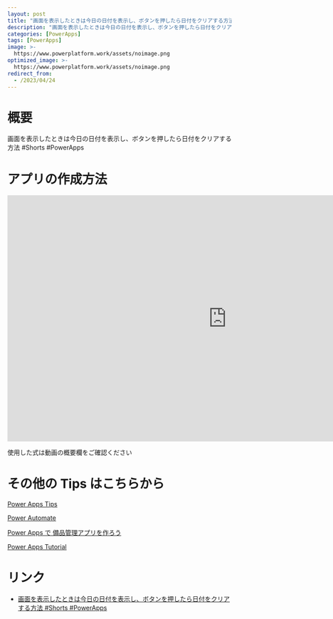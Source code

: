 ```yaml
---
layout: post
title: "画面を表示したときは今日の日付を表示し、ボタンを押したら日付をクリアする方法 #Shorts #PowerApps"
description: "画面を表示したときは今日の日付を表示し、ボタンを押したら日付をクリアする方法 #Shorts #PowerAppsを動画で分かりやすく解説"
categories: [PowerApps]
tags: [PowerApps]
image: >-
  https://www.powerplatform.work/assets/noimage.png
optimized_image: >-
  https://www.powerplatform.work/assets/noimage.png
redirect_from:
  - /2023/04/24
---
```



#  概要

画面を表示したときは今日の日付を表示し、ボタンを押したら日付をクリアする方法 #Shorts #PowerApps


# アプリの作成方法

<iframe width="983" height="553" src="https://www.youtube.com/embed/0Bd8ZuDEwmI" title="YouTube video player" frameborder="0" allow="accelerometer; autoplay; clipboard-write; encrypted-media; gyroscope; picture-in-picture" allowfullscreen></iframe>


使用した式は動画の概要欄をご確認ください


# その他の Tips はこちらから

[Power Apps Tips](https://www.youtube.com/watch?v=VrAQf3JQ7yM&list=PLVhFi1fb3DqakSLVMn22DDcySXh9jtzi- )


[Power Automate](https://www.youtube.com/watch?v=-YnJYT0ASEM&list=PLVhFi1fb3Dqbzic6GieqnLFgD3aTj-eHA)


[Power Apps で 備品管理アプリを作ろう](https://www.youtube.com/playlist?list=PLVhFi1fb3DqZM3HKb8Hea6XEL96990Fyn)


[Power Apps Tutorial](https://www.youtube.com/playlist?list=PLVhFi1fb3DqalxpL974VvAJvV4iWoSbe_)


# リンク


- [画面を表示したときは今日の日付を表示し、ボタンを押したら日付をクリアする方法 #Shorts #PowerApps](https://www.youtube.com/watch?v=0Bd8ZuDEwmI)

